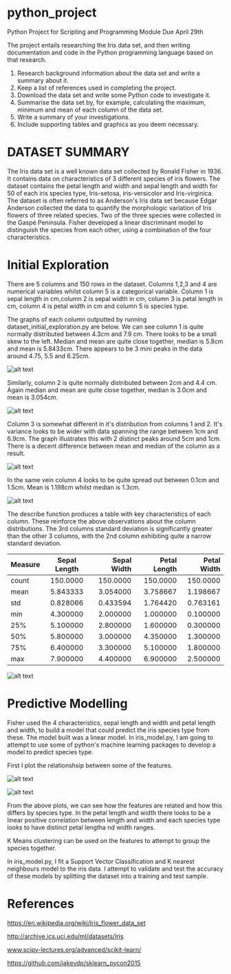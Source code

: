 


# python_project
Python Project for Scripting and Programming Module
Due April 29th

The project entails researching the Iris data set, and then writing documentation and code in the Python programming language based on that research. 
  1. Research background information about the data set and write a summary about it.
  2. Keep a list of references used in completing the project.
  3. Download the data set and write some Python code to investigate it. 
  4. Summarise the data set by, for example, calculating the maximum, minimum and mean of each column of the data set.
  5. Write a summary of your investigations. 
  6. Include supporting tables and graphics as you deem necessary.


# DATASET SUMMARY
The Iris data set is a well known data set collected by Ronald Fisher in 1936. It contains data on characteristics of 3 different species of iris flowers. The dataset contains the petal length and width and sepal length and width for 50 of each iris species type, Iris-setosa, iris-versicolor and Iris-virginica. The dataset is often referred to as Anderson's Iris data set because Edgar Anderson collected the data to quantify the morphologic variation of Iris flowers of three related species. Two of the three species were collected in the Gaspé Peninsula. Fisher developed a linear discriminant model to distinguish the species from each other, using a combination of the four characteristics. 


# Initial Exploration
There are 5 columns and 150 rows in the dataset.
Columns 1,2,3 and 4 are numerical variables whilst column 5 is a categorical variable.
Column 1 is sepal length in cm,column 2 is  sepal width in cm, column 3 is petal length in cm, column 4 is petal width in cm and column 5 is species type.

The graphs of each column outputted by running dataset_initial_exploration.py are below.
We can see column 1 is quite normally distributed between 4.3cm and 7.9 cm. There looks to be a small skew to the left. Median and mean are quite close together, median is 5.8cm and mean is 5.8433cm. There appears to be 3 mini peaks in the data around 4.75, 5.5 and 6.25cm. 

![alt text](https://github.com/diarmuidwhelan/python_project/blob/master/Column_1.png "Column 1 Distribution")

Similarly, column 2 is quite normally distributed between 2cm and 4.4 cm. Again median and mean are quite close together, median is 3.0cm and mean is 3.054cm. 

![alt text](https://github.com/diarmuidwhelan/python_project/blob/master/Column_2.png "Column 2 Distribution")

Column 3 is somewhat different in it's distribution from columns 1 and 2. It's variance looks to be wider with data spanning the range between 1cm and 6.9cm. The graph illustrates this with 2 distinct peaks around 5cm and 1cm. There is a decent difference between mean and median of the column as a result.

![alt text](https://github.com/diarmuidwhelan/python_project/blob/master/Column_3.png "Column 3 Distribution")


In the same vein column 4 looks to be quite spread out between 0.1cm and 1.5cm. Mean is 1.198cm whilst median is 1.3cm.

![alt text](https://github.com/diarmuidwhelan/python_project/blob/master/Column_4.png "Column 4 Distribution")


The describe function produces a table with key characteristics of each column. These reinforce the above observations about the column distributions. The 3rd columns standard deviation is significantly greater than the other 3 columns, with the 2nd column exhibiting quite a narrow standard deviation.


|Measure    | Sepal Length| Sepal Width| Petal Length| Petal Width|
| ----------|:-----------:| ----------:|------------:|-----------:|
| count     |   150.0000  |  150.0000  | 150.0000    |  150.0000  |
| mean      |   5.843333  |  3.054000  | 3.758667    |  1.198667  |
| std       |   0.828066  |  0.433594  | 1.764420    |  0.763161  |
| min       |   4.300000  |  2.000000  | 1.000000    |  0.100000  |
| 25%       |   5.100000  |  2.800000  | 1.600000    |  0.300000  |
| 50%       |   5.800000  |  3.000000  | 4.350000    |  1.300000  |
| 75%       |   6.400000  |  3.300000  | 5.100000    |  1.800000  |
| max       |   7.900000  |  4.400000  | 6.900000    |  2.500000  |



![alt text](https://github.com/diarmuidwhelan/python_project/blob/master/boxplot_iris.png "Box and Whisker Plot for Columns 1-4")

# Predictive Modelling
Fisher used the 4 characteristics, sepal length and width and petal length and width, to build a model that could predict the iris species type from these. The model built was a linear model. In iris_model.py, I am going to attempt to use some of python's machine learning packages to develop a model to predict species type. 

First I plot the relationshsip between some of the features.

![alt text](https://github.com/diarmuidwhelan/python_project/blob/master/Sepal_features_relationship.png "Sepal Length & Width")


![alt text](https://github.com/diarmuidwhelan/python_project/blob/master/petal_feature_relationship.png "Petal Length & Width")


From the above plots, we can see how the features are related and how this differs by species type. In the petal length and width there looks to be a linear positive correlation between length and width and each species type looks to have distinct petal lengtha nd width ranges.

K Means clustering can be used on the features to attempt to group the species together. 

In iris_model.py, I fit a Support Vector Classification and K nearest neighbours model to the iris data. I attempt to validate and test the accuracy of these models by splitting the dataset into a training and test sample.


# References
https://en.wikipedia.org/wiki/Iris_flower_data_set

http://archive.ics.uci.edu/ml/datasets/Iris

www.scipy-lectures.org/advanced/scikit-learn/

https://github.com/jakevdp/sklearn_pycon2015
